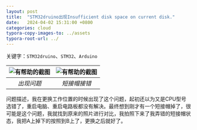 ```yaml
---
layout: post
title:  "STM32druino出现Insufficient disk space on current disk."
date:   2024-04-02 15:31:00 +0800
categories: cloud
typora-copy-images-to: ../assets
typora-root-url: ../
---
```


关键字：`STM32druino`、`STM32`、`Arduino`

| ![有帮助的截图](/assets/50afcf9355038105197d5bf9eb9dca4.png) | ![有帮助的截图](/assets/c09a401f4d8daad25fc96e6004f16dd.jpg) |
| :----------------------------------------: | :----------------------------------------: |
|          *出现问题*          |          *短接帽接错*          |

问题描述，我在更换工作位置的时候出现了这个问题，起初还以为又是CPU型号选错了，重启电脑、重启电路板都没有解决。最终想到刚才有一个短接帽掉了，很可能是这个问题，我就找到原来的照片进行对比，我拍照下来了我弄错的短接帽状态，我把A上掉下的按照到B上了，更换之后就好了。
